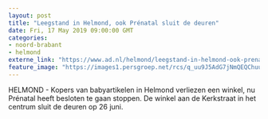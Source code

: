 ```yaml
---
layout: post
title: "Leegstand in Helmond, ook Prénatal sluit de deuren"
date: Fri, 17 May 2019 09:00:00 GMT
categories: 
- noord-brabant 
- helmond 
externe_link: "https://www.ad.nl/helmond/leegstand-in-helmond-ook-prenatal-sluit-de-deuren~acb0fc94e/"
feature_image: "https://images1.persgroep.net/rcs/q_uu9J5AdG7jNmQEQChuuZjUuMU/diocontent/118391259/_fitwidth/400/?appId=21791a8992982cd8da851550a453bd7f&quality=0.7"
---
```


HELMOND - Kopers van babyartikelen in Helmond verliezen een winkel, nu Prénatal heeft besloten te gaan stoppen. De winkel aan de Kerkstraat in het centrum sluit de deuren op 26 juni.
